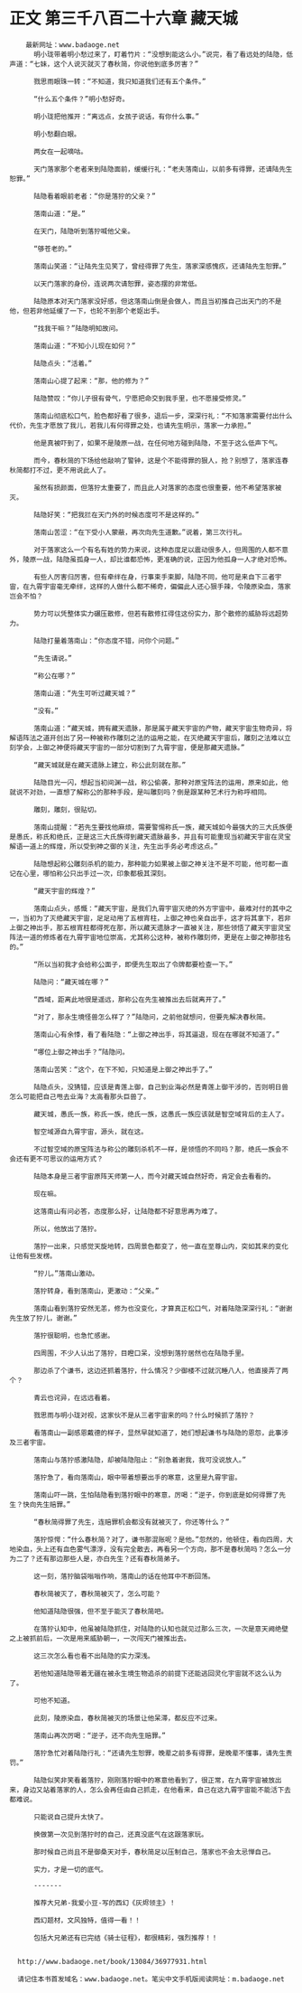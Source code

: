 # 正文 第三千八百二十六章 藏天城
        最新网址：www.badaoge.net
          明小珑带着明小愁过来了，盯着竹片：“没想到能这么小。”说完，看了看远处的陆隐，低声道：“七妹，这个人说灭就灭了春秋简，你说他到底多厉害？”
      
          戮思雨眼珠一转：“不知道，我只知道我们还有五个条件。”
      
          “什么五个条件？”明小愁好奇。
      
          明小珑把他推开：“离远点，女孩子说话，有你什么事。”
      
          明小愁翻白眼。
      
          两女在一起嘀咕。
      
          天门落家那个老者来到陆隐面前，缓缓行礼：“老夫落南山，以前多有得罪，还请陆先生恕罪。”
      
          陆隐看着眼前老者：“你是落狞的父亲？”
      
          落南山道：“是。”
      
          在天门，陆隐听到落狞喊他父亲。
      
          “够苍老的。”
      
          落南山笑道：“让陆先生见笑了，曾经得罪了先生，落家深感愧疚，还请陆先生恕罪。”
      
          以天门落家的身份，连说两次请恕罪，姿态摆的非常低。
      
          陆隐原本对天门落家没好感，但这落南山倒是会做人，而且当初推自己出天门的不是他，但若非他延缓了一下，也轮不到那个老妪出手。
      
          “找我干嘛？”陆隐明知故问。
      
          落南山道：“不知小儿现在如何？”
      
          陆隐点头：“活着。”
      
          落南山心提了起来：“那，他的修为？”
      
          陆隐赞叹：“你儿子很有骨气，宁愿把命交到我手里，也不愿接受修灵。”
      
          落南山彻底松口气，脸色都好看了很多，退后一步，深深行礼：“不知落家需要付出什么代价，先生才愿放了我儿，若我儿有何得罪之处，也请先生明示，落家一力承担。”
      
          他是真被吓到了，如果不是陵原一战，在任何地方碰到陆隐，不至于这么低声下气。
      
          而今，春秋简的下场给他敲响了警钟，这是个不能得罪的狠人，抢？别想了，落家连春秋简都打不过，更不用说此人了。
      
          虽然有损颜面，但落狞太重要了，而且此人对落家的态度也很重要，他不希望落家被灭。
      
          陆隐好笑：“把我拦在天门外的时候态度可不是这样的。”
      
          落南山苦涩：“在下受小人蒙蔽，再次向先生道歉。”说着，第三次行礼。
      
          对于落家这么一个有名有姓的势力来说，这种态度足以震动很多人，但周围的人都不意外，陵原一战，陆隐虽孤身一人，却比谁都恐怖，更准确的说，正因为他孤身一人才绝对恐怖。
      
          有些人厉害归厉害，但有牵绊在身，行事束手束脚，陆隐不同，他可是来自下三者宇宙，在九霄宇宙毫无牵绊，这样的人做什么都不稀奇，偏偏此人还心狠手辣，令陵原染血，落家岂会不怕？
      
          势力可以凭整体实力碾压散修，但若有散修扛得住这份实力，那个散修的威胁将远超势力。
      
          陆隐打量着落南山：“你态度不错，问你个问题。”
      
          “先生请说。”
      
          “称公在哪？”
      
          落南山道：“先生可听过藏天城？”
      
          “没有。”
      
          落南山道：“藏天城，拥有藏天遗脉，那是属于藏天宇宙的产物，藏天宇宙生物奇异，将解语阵法之道开创出了另一种被称作雕刻之法的运用之能，在灭绝藏天宇宙后，雕刻之法难以立刻学会，上御之神便将藏天宇宙的一部分切割到了九霄宇宙，便是那藏天遗脉。”
      
          “藏天城就是在藏天遗脉上建立，称公此刻就在那。”
      
          陆隐目光一闪，想起当初间渊一战，称公偷袭，那种对原宝阵法的运用，原来如此，他就说不对劲，一直想了解称公的那种手段，是叫雕刻吗？倒是跟某种艺术行为称呼相同。
      
          雕刻，雕刻，很贴切。
      
          落南山提醒：“若先生要找他麻烦，需要警惕称氏一族，藏天城如今最强大的三大氏族便是愚氏，称氏和绝氏，正是这三大氏族得到藏天遗脉最多，并且有可能重现当初藏天宇宙在灵宝解语一道上的辉煌，所以受到神之御的关注，先生出手务必考虑这点。”
      
          陆隐想起称公雕刻杀机的能力，那种能力如果被上御之神关注不是不可能，他可都一直记在心里，哪怕称公只出手过一次，印象都极其深刻。
      
          “藏天宇宙的辉煌？”
      
          落南山点头，感慨：“藏天宇宙，是我们九霄宇宙灭绝的外方宇宙中，最难对付的其中之一，当初为了灭绝藏天宇宙，足足动用了五根宵柱，上御之神也亲自出手，这才将其拿下，若非上御之神出手，那五根宵柱都得死在那，所以藏天遗脉才一直被关注，那些领悟了藏天宇宙灵宝阵法一道的修炼者在九霄宇宙地位崇高，尤其称公这种，被称作雕刻师，更是在上御之神那挂名的。”
      
          “所以当初我才会给称公面子，即便先生取出了令牌都要检查一下。”
      
          陆隐问：“藏天城在哪？”
      
          “西域，距离此地很是遥远，那称公在先生被推出去后就离开了。”
      
          “对了，那永生境怪兽怎么样了？”陆隐问，之前他就想问，但要先解决春秋简。
      
          落南山心有余悸，看了看陆隐：“上御之神出手，将其逼退，现在在哪就不知道了。”
      
          “哪位上御之神出手？”陆隐问。
      
          落南山苦笑：“这个，在下不知，只知道是上御之神出手了。”
      
          陆隐点头，没猜错，应该是青莲上御，自己到业海必然是青莲上御干涉的，否则明日兽怎么可能把自己甩去业海？太高看那头巨兽了。
      
          藏天城，愚氏一族，称氏一族，绝氏一族，这愚氏一族应该就是智空域背后的主人了。
      
          智空域源自九霄宇宙，源头，就在这。
      
          不过智空域的原宝阵法与称公的雕刻杀机不一样，是领悟的不同吗？那，绝氏一族会不会还有更不可思议的运用方式？
      
          陆隐本身是三者宇宙原阵天师第一人，而今对藏天城自然好奇，肯定会去看看的。
      
          现在嘛。
      
          这落南山有问必答，态度那么好，让陆隐都不好意思再为难了。
      
          所以，他放出了落狞。
      
          落狞一出来，只感觉天旋地转，四周景色都变了，他一直在至尊山内，突如其来的变化让他有些发楞。
      
          “狞儿。”落南山激动。
      
          落狞转身，看到落南山，更激动：“父亲。”
      
          落南山看到落狞安然无恙，修为也没变化，才算真正松口气，对着陆隐深深行礼：“谢谢先生放了狞儿，谢谢。”
      
          落狞很聪明，也急忙感谢。
      
          四周围，不少人认出了落狞，目瞪口呆，没想到落狞居然也在陆隐手里。
      
          那边杀了个谦书，这边还抓着落狞，什么情况？少御楼不过就沉睡八人，他直接弄了两个？
      
          青云也诧异，在远远看着。
      
          戮思雨与明小珑对视，这家伙不是从三者宇宙来的吗？什么时候抓了落狞？
      
          看落南山一副感恩戴德的样子，显然早就知道了，她们想起谦书与陆隐的恩怨，此事涉及三者宇宙。
      
          落南山与落狞感激陆隐，却被陆隐阻止：“别急着谢我，我可没说放人。”
      
          落狞急了，看向落南山，眼中带着想要出手的寒意，这里是九霄宇宙。
      
          落南山吓一跳，生怕陆隐看到落狞眼中的寒意，厉喝：“逆子，你到底是如何得罪了先生？快向先生赔罪。”
      
          “春秋简得罪了先生，连赔罪机会都没有就被灭了，你还等什么？”
      
          落狞惊愕：“什么春秋简？对了，谦书那混账呢？是他。”忽然的，他顿住，看向四周，大地染血，头上还有血色雾气漂浮，没有完全散去，再看另一个方向，那不是春秋简吗？怎么一分为二了？还有那边那些人是，亦白先生？还有春秋简弟子。
      
          这一刻，落狞脑袋嗡嗡作响，落南山的话在他耳中不断回荡。
      
          春秋简被灭了，春秋简被灭了，怎么可能？
      
          他知道陆隐很强，但不至于能灭了春秋简吧。
      
          在落狞认知中，他虽被陆隐抓住，对陆隐的认知也就见过那么三次，一次是意天阙绝壁之上被抓前后，一次是用来威胁朝一，一次闯天门被推出去。
      
          这三次怎么看也看不出陆隐的实力深浅。
      
          若他知道陆隐带着无疆在被永生境生物追杀的前提下还能逃回灵化宇宙就不这么认为了。
      
          可他不知道。
      
          此刻，陵原染血，春秋简被灭的场景让他呆滞，都反应不过来。
      
          落南山再次厉喝：“逆子，还不向先生赔罪。”
      
          落狞急忙对着陆隐行礼：“还请先生恕罪，晚辈之前多有得罪，是晚辈不懂事，请先生责罚。”
      
          陆隐似笑非笑看着落狞，刚刚落狞眼中的寒意他看到了，很正常，在九霄宇宙被放出来，身边又站着落家的人，怎么会再任由自己抓走，在他看来，自己在这九霄宇宙能不能活下去都难说。
      
          只能说自己提升太快了。
      
          换做第一次见到落狞时的自己，还真没底气在这跟落家玩。
      
          那时候自己尚且不是御桑天对手，春秋简足以压制自己，落家也不会太忌惮自己。
      
          实力，才是一切的底气。
      
          -------
      
          推荐大兄弟-我爱小豆-写的西幻《灰烬领主》！
      
          西幻题材，文风独特，值得一看！！
      
          包括大兄弟还有已完结《骑士征程》，都很精彩，强烈推荐！！
      
      
      http://www.badaoge.net/book/13084/36977931.html
      
      请记住本书首发域名：www.badaoge.net。笔尖中文手机版阅读网址：m.badaoge.net